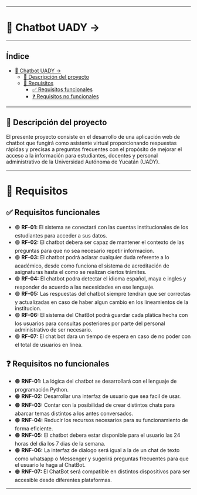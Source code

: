  ---

# 🚀 Chatbot UADY -> 
___
## Índice
- [🚀 Chatbot UADY -\>](#-chatbot-uady--)
  - [🧾 Descripción del proyecto](#-descripción-del-proyecto)
  - [🎯 Requisitos](#-requisitos)
    - [✅ Requisitos funcionales](#-requisitos-funcionales)
    - [❓ Requisitos no funcionales](#-requisitos-no-funcionales)

---
## 🧾 Descripción del proyecto

El presente proyecto consiste en el desarrollo de una aplicación web de chatbot que fungirá como asistente virtual proporcionando respuestas rápidas y precisas a preguntas frecuentes con el propósito de mejorar el acceso a la información para estudiantes, docentes y personal administrativo de la Universidad Autónoma de Yucatán (UADY).

___
# 🎯 Requisitos

## ✅ Requisitos funcionales
- 🟢 **RF-01:** El sistema se conectará con las cuentas institucionales de los estudiantes para acceder a sus datos.
- 🟢 **RF-02:** El chatbot debera ser capaz de mantener el contexto de las preguntas para que no sea necesario repetir informacion.
- 🟢 **RF-03:** El chatbot podrá aclarar cualquier duda referente a lo académico, desde como funciona el sistema de acreditación de asignaturas hasta el como se realizan ciertos trámites.
- 🟢 **RF-04:** El chatbot podra detectar el idioma español, maya e ingles y responder de acuerdo a las necesidades en ese lenguaje.
- 🟢 **RF-05:** Las respuestas del chatbot siempre tendran que ser correctas y actualizadas en caso de haber algun cambio en los lineamientos de la institucion.
- 🟢 **RF-06:** El sistema del ChatBot podrá guardar cada plática hecha con los usuarios para consultas posteriores por parte del personal administrativo de ser necesario.
- 🟢 **RF-07:** El chat bot dara un tiempo de espera en caso de no poder con el total de usuarios en linea. 
   

   
## ❓ Requisitos no funcionales 
- 🟠 **RNF-01:** La lógica del chatbot se desarrollará con el lenguaje de programación Python.
- 🟠 **RNF-02:** Desarrollar una interfaz de usuario que sea facil de usar.
- 🟠 **RNF-03:** Contar con la posibilidad de crear distintos chats para abarcar temas distintos a los antes conversados.
- 🟠 **RNF-04:** Reducir los recursos necesarios para su funcionamiento de forma eficiente.
- 🟠 **RNF-05:** El chatbot debera estar disponible para el usuario las 24 horas del dia los 7 dias de la semana.
- 🟠 **RNF-06:** La interfaz de dialogo será igual a la de un chat de texto como whatsapp o Messenger y sugerirá preguntas frecuentes para que el usuario le haga al ChatBot.
- 🟠 **RNF-07:** El ChatBot será compatible en distintos dispositivos para ser accesible desde diferentes plataformas.
---
